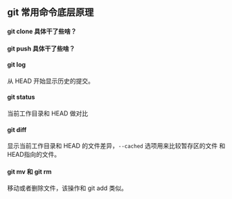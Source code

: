 ## git 常用命令底层原理

#### git clone 具体干了些啥？

#### git push 具体干了些啥？


#### git log
从 HEAD 开始显示历史的提交。

#### git status
当前工作目录和 HEAD 做对比

#### git diff

显示当前工作目录和 HEAD 的文件差异，`--cached` 选项用来比较暂存区的文件 和 HEAD指向的文件。

#### git mv 和 git rm
移动或者删除文件，该操作和 git add 类似。